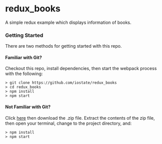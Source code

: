 # redux_books

A simple redux example which displays information of books.

### Getting Started

There are two methods for getting started with this repo.

#### Familiar with Git?

Checkout this repo, install dependencies, then start the webpack process with the following:

```
> git clone https://github.com/iostate/redux_books
> cd redux_books
> npm install
> npm start
```

#### Not Familiar with Git?

Click [here](https://github.com/iostate/redux_books) then download the .zip file. Extract the contents of the zip file, then open your terminal, change to the project directory, and:

```
> npm install
> npm start
```
